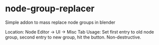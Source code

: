 # node-group-replacer
Simple addon to mass replace node groups in blender

Location: Node Editor -> UI -> Misc Tab
Usage: Set first entry to old node group, second entry to new group, hit the button. Non-destructive.
